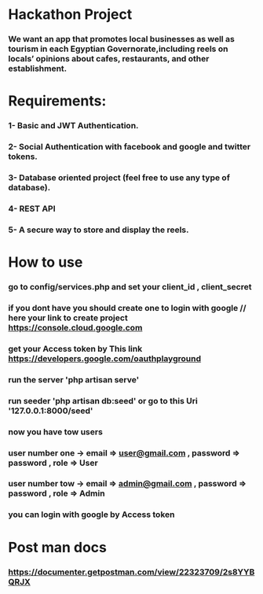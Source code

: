 # Hackathon Project

### We want an app that promotes local businesses as well as tourism in each Egyptian Governorate,including reels on locals’ opinions about cafes, restaurants, and other establishment.

# Requirements:

### 1- Basic and JWT Authentication.
### 2- Social Authentication with facebook and google and twitter tokens.
### 3- Database oriented project (feel free to use any type of database).
### 4- REST API
### 5- A secure way to store and display the reels.


# How to use 

### go to config/services.php and set your client_id , client_secret 
### if you dont have you should create one to login with google // here your link to create project  https://console.cloud.google.com
### get your Access token by This link https://developers.google.com/oauthplayground
### run the server 'php artisan serve'
### run seeder 'php artisan db:seed' or go to this Uri '127.0.0.1:8000/seed'
### now you have tow users  
### user number one -> email => user@gmail.com  , password => password , role => User
### user number tow -> email => admin@gmail.com , password => password , role => Admin
### you can login with google by Access token


# Post man docs

### https://documenter.getpostman.com/view/22323709/2s8YYBQRJX






